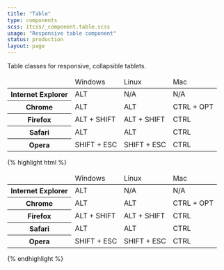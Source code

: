 ```yaml
---
title: "Table"
type: components
scss: itcss/_component.table.scss
usage: "Responsive table component"
status: production
layout: page
---
```


Table classes for responsive, collapsible tablets.

<table border="0" class="table table--responsive">
    <thead>
    <tr>
        <td>&nbsp;</td>
        <td>Windows</td>
        <td>Linux</td>
        <td>Mac</td>
    </tr>
    </thead>
    <tbody>
    <tr>
        <th data-heading=""><div>Internet Explorer</div></th>
        <td data-heading="Windows"><div>ALT</div></td>
        <td data-heading="Linux"><div>N/A</div></td>
        <td data-heading="Mac"><div>N/A</div></td>
    </tr>
    <tr>
        <th data-heading=""><div>Chrome</div></th>
        <td data-heading="Windows"><div>ALT</div></td>
        <td data-heading="Linux"><div>ALT</div></td>
        <td data-heading="Mac"><div>CTRL + OPT</div></td>
    </tr>
    <tr>
        <th data-heading=""><div>Firefox</div></th>
        <td data-heading="Windows"><div>ALT + SHIFT</div></td>
        <td data-heading="Linux"><div>ALT + SHIFT</div></td>
        <td data-heading="Mac"><div>CTRL&nbsp;</div></td>
    </tr>
    <tr>
        <th data-heading=""><div>Safari</div></th>
        <td data-heading="Windows"><div>ALT</div></td>
        <td data-heading="Linux"><div>ALT</div></td>
        <td data-heading="Mac"><div>CTRL</div></td>
    </tr>
    <tr>
        <th data-heading=""><div>Opera</div></th>
        <td data-heading="Windows"><div>SHIFT + ESC</div></td>
        <td data-heading="Linux"><div>SHIFT + ESC</div></td>
        <td data-heading="Mac"><div>CTRL</div></td>
    </tr>
    </tbody>
</table>

{% highlight html %}
<table border="0" class="table table--responsive">
    <thead>
        <tr>
            <td>&nbsp;</td>
            <td>Windows</td>
            <td>Linux</td>
            <td>Mac</td>
        </tr>
    </thead>
    <tbody>
        <tr>
            <th data-heading=""><div>Internet Explorer</div></th>
            <td data-heading="Windows"><div>ALT</div></td>
            <td data-heading="Linux"><div>N/A</div></td>
            <td data-heading="Mac"><div>N/A</div></td>
        </tr>
        <tr>
            <th data-heading=""><div>Chrome</div></th>
            <td data-heading="Windows"><div>ALT</div></td>
            <td data-heading="Linux"><div>ALT</div></td>
            <td data-heading="Mac"><div>CTRL + OPT</div></td>
        </tr>
        <tr>
            <th data-heading=""><div>Firefox</div></th>
            <td data-heading="Windows"><div>ALT + SHIFT</div></td>
            <td data-heading="Linux"><div>ALT + SHIFT</div></td>
            <td data-heading="Mac"><div>CTRL&nbsp;</div></td>
        </tr>
        <tr>
            <th data-heading=""><div>Safari</div></th>
            <td data-heading="Windows"><div>ALT</div></td>
            <td data-heading="Linux"><div>ALT</div></td>
            <td data-heading="Mac"><div>CTRL</div></td>
        </tr>
        <tr>
            <th data-heading=""><div>Opera</div></th>
            <td data-heading="Windows"><div>SHIFT + ESC</div></td>
            <td data-heading="Linux"><div>SHIFT + ESC</div></td>
            <td data-heading="Mac"><div>CTRL</div></td>
        </tr>
    </tbody>
</table>
{% endhighlight %}